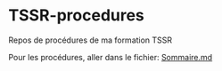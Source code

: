 # TSSR-procedures
Repos de procédures de ma formation TSSR

Pour les procédures, aller dans le fichier: [Sommaire.md](Sommaire.md)
